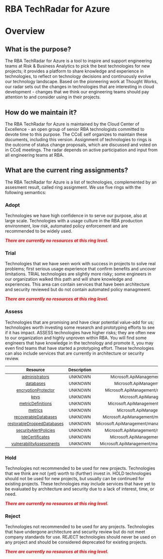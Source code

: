 
RBA TechRadar for Azure
=======================

# Overview

## What is the purpose?


The RBA TechRadar for Azure is a tool to inspire and support engineering teams at Risk & Business Analytics to pick the best technologies for new projects; it provides a platform to share knowledge and experience in technologies, to reflect on technology decisions and continuously evolve our technology landscape.  Based on the pioneering work at Thought Works, our radar sets out the changes in technologies that are interesting in cloud development - changes that we think our engineering teams should pay attention to and consider using in their projects.
## How do we maintain it?


The RBA TechRadar for Azure is maintained by the Cloud Center of Excellence - an open group of senior RBA technologists committed to devote time to this purpose.  The CCoE self organizes to maintain these documents, including this version.  Assignment of technologies to rings is the outcome of status change proposals, which are discussed and voted on in CCoE meetings.  The radar depends on active participation and input from all engineering teams at RBA.
## What are the current ring assignments?


The RBA TechRadar for Azure is a list of technologies, complemented by an assesment result, called ring assignment.  We use five rings with the following semantics:
### Adopt


Technologies we have high confidence in to serve our purpose, also at large scale.  Technologies with a usage culture in the RBA production environment, low risk, automated policy enforcement and are recommended to be widely used.  
  
***<font color="red"> There are currently no resources at this ring level. </font>***
### Trial


Technologies that we have seen work with success in projects to solve real problems;  first serious usage experience that confirm benefits and uncover limitations.  TRIAL technologies are slightly more risky; some engineers in our organization walked this path and will share knowledge and experiences.  This area can contain services that have been architecture and security reviewed but do not contain automated policy managmeent.  
  
***<font color="red"> There are currently no resources at this ring level. </font>***
### Assess


Technologies that are promising and have clear potential value-add for us; technologies worth investing some research and prototyping efforts to see if it has impact.  ASSESS technologies have higher risks;  they are often new to our organization and highly unproven within RBA.  You will find some engineers that have knowledge in the technology and promote it, you may even find teams that have started a prototyping effort.  These technologies can also include services that are currently in architecture or security review.  

|<sub>Resource</sub>|<sub>Description</sub>|<sub>Path</sub>|<sub>Status</sub>|
| :---: | :---: | :---: | :---: |
|<sub>[administrators](https://github.com/openrba/python-azure-techradar/tree/master/Microsoft.ApiManagement/managedInstances/administrators)</sub>|<sub>UNKNOWN</sub>|<sub>Microsoft.ApiManagement/managedInstances/administrators</sub>|<sub>ASSESS</sub>|
|<sub>[databases](https://github.com/openrba/python-azure-techradar/tree/master/Microsoft.ApiManagement/managedInstances/databases)</sub>|<sub>UNKNOWN</sub>|<sub>Microsoft.ApiManagement/managedInstances/databases</sub>|<sub>ASSESS</sub>|
|<sub>[encryptionProtector](https://github.com/openrba/python-azure-techradar/tree/master/Microsoft.ApiManagement/managedInstances/encryptionProtector)</sub>|<sub>UNKNOWN</sub>|<sub>Microsoft.ApiManagement/managedInstances/encryptionProtector</sub>|<sub>ASSESS</sub>|
|<sub>[keys](https://github.com/openrba/python-azure-techradar/tree/master/Microsoft.ApiManagement/managedInstances/keys)</sub>|<sub>UNKNOWN</sub>|<sub>Microsoft.ApiManagement/managedInstances/keys</sub>|<sub>ASSESS</sub>|
|<sub>[metricDefinitions](https://github.com/openrba/python-azure-techradar/tree/master/Microsoft.ApiManagement/managedInstances/metricDefinitions)</sub>|<sub>UNKNOWN</sub>|<sub>Microsoft.ApiManagement/managedInstances/metricDefinitions</sub>|<sub>ASSESS</sub>|
|<sub>[metrics](https://github.com/openrba/python-azure-techradar/tree/master/Microsoft.ApiManagement/managedInstances/metrics)</sub>|<sub>UNKNOWN</sub>|<sub>Microsoft.ApiManagement/managedInstances/metrics</sub>|<sub>ASSESS</sub>|
|<sub>[recoverableDatabases](https://github.com/openrba/python-azure-techradar/tree/master/Microsoft.ApiManagement/managedInstances/recoverableDatabases)</sub>|<sub>UNKNOWN</sub>|<sub>Microsoft.ApiManagement/managedInstances/recoverableDatabases</sub>|<sub>ASSESS</sub>|
|<sub>[restorableDroppedDatabases](https://github.com/openrba/python-azure-techradar/tree/master/Microsoft.ApiManagement/managedInstances/restorableDroppedDatabases)</sub>|<sub>UNKNOWN</sub>|<sub>Microsoft.ApiManagement/managedInstances/restorableDroppedDatabases</sub>|<sub>ASSESS</sub>|
|<sub>[securityAlertPolicies](https://github.com/openrba/python-azure-techradar/tree/master/Microsoft.ApiManagement/managedInstances/securityAlertPolicies)</sub>|<sub>UNKNOWN</sub>|<sub>Microsoft.ApiManagement/managedInstances/securityAlertPolicies</sub>|<sub>ASSESS</sub>|
|<sub>[tdeCertificates](https://github.com/openrba/python-azure-techradar/tree/master/Microsoft.ApiManagement/managedInstances/tdeCertificates)</sub>|<sub>UNKNOWN</sub>|<sub>Microsoft.ApiManagement/managedInstances/tdeCertificates</sub>|<sub>ASSESS</sub>|
|<sub>[vulnerabilityAssessments](https://github.com/openrba/python-azure-techradar/tree/master/Microsoft.ApiManagement/managedInstances/vulnerabilityAssessments)</sub>|<sub>UNKNOWN</sub>|<sub>Microsoft.ApiManagement/managedInstances/vulnerabilityAssessments</sub>|<sub>ASSESS</sub>|

### Hold


Technologies not recommended to be used for new projects. Technologies that we think are not (yet) worth to (further) invest in.  HOLD technologies should not be used for new projects, but usually can be continued for existing projects.  These technologies may include services that have yet to be evaluated by architecture and security due to a lack of interest, time, or need.  
  
***<font color="red"> There are currently no resources at this ring level. </font>***
### Reject


Technologies not recommended to be used for any projects. Technologies that have undergone architecture and security review but do not meet company standards for use.  REJECT technologies should never be used on any project and should be considered deprecated for existing projects.  
  
***<font color="red"> There are currently no resources at this ring level. </font>***